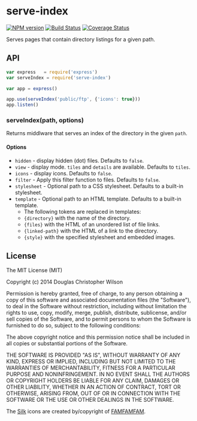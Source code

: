 # serve-index

[![NPM version](https://badge.fury.io/js/serve-index.svg)](http://badge.fury.io/js/serve-index)
[![Build Status](https://travis-ci.org/expressjs/serve-index.svg?branch=master)](https://travis-ci.org/expressjs/serve-index)
[![Coverage Status](https://img.shields.io/coveralls/expressjs/serve-index.svg?branch=master)](https://coveralls.io/r/expressjs/serve-index)

  Serves pages that contain directory listings for a given path.

## API

```js
var express   = require('express')
var serveIndex = require('serve-index')

var app = express()

app.use(serveIndex('public/ftp', {'icons': true}))
app.listen()
```

### serveIndex(path, options)

  Returns middlware that serves an index of the directory in the given `path`.

#### Options

  - `hidden` - display hidden (dot) files. Defaults to `false`.
  - `view` - display mode. `tiles` and `details` are available. Defaults to `tiles`.
  - `icons` - display icons. Defaults to `false`.
  - `filter` - Apply this filter function to files. Defaults to `false`.
  - `stylesheet` - Optional path to a CSS stylesheet. Defaults to a built-in stylesheet.
  - `template` - Optional path to an HTML template. Defaults to a built-in template.
    - The following tokens are replaced in templates:
    - `{directory}` with the name of the directory.
    - `{files}` with the HTML of an unordered list of file links.
    - `{linked-path}` with the HTML of a link to the directory.
    - `{style}` with the specified stylesheet and embedded images.

## License

The MIT License (MIT)

Copyright (c) 2014 Douglas Christopher Wilson

Permission is hereby granted, free of charge, to any person obtaining a copy
of this software and associated documentation files (the "Software"), to deal
in the Software without restriction, including without limitation the rights
to use, copy, modify, merge, publish, distribute, sublicense, and/or sell
copies of the Software, and to permit persons to whom the Software is
furnished to do so, subject to the following conditions:

The above copyright notice and this permission notice shall be included in
all copies or substantial portions of the Software.

THE SOFTWARE IS PROVIDED "AS IS", WITHOUT WARRANTY OF ANY KIND, EXPRESS OR
IMPLIED, INCLUDING BUT NOT LIMITED TO THE WARRANTIES OF MERCHANTABILITY,
FITNESS FOR A PARTICULAR PURPOSE AND NONINFRINGEMENT. IN NO EVENT SHALL THE
AUTHORS OR COPYRIGHT HOLDERS BE LIABLE FOR ANY CLAIM, DAMAGES OR OTHER
LIABILITY, WHETHER IN AN ACTION OF CONTRACT, TORT OR OTHERWISE, ARISING FROM,
OUT OF OR IN CONNECTION WITH THE SOFTWARE OR THE USE OR OTHER DEALINGS IN
THE SOFTWARE.

The [Silk](http://www.famfamfam.com/lab/icons/silk/) icons are created
by/copyright of [FAMFAMFAM](http://www.famfamfam.com/).
